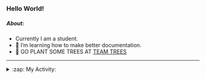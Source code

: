### Hello World!

##### About:
- Currently I am a student.
- 🌱 I’m learning how to make better documentation.
- 🌱 GO PLANT SOME TREES AT [TEAM TREES](https://teamtrees.org/)

---
<details>
  <summary>:zap: My Activity:</summary>
  
<!--START_SECTION:waka-->
![Code Time](http://img.shields.io/badge/Code%20Time-1%2C134%20hrs%2011%20mins-blue)

**I'm a Night 🦉** 

```text
🌞 Morning                1308 commits        ██░░░░░░░░░░░░░░░░░░░░░░░   08.91 % 
🌆 Daytime                5289 commits        █████████░░░░░░░░░░░░░░░░   36.02 % 
🌃 Evening                4221 commits        ███████░░░░░░░░░░░░░░░░░░   28.75 % 
🌙 Night                  3865 commits        ███████░░░░░░░░░░░░░░░░░░   26.32 % 
```
📅 **I'm Most Productive on Wednesday** 

```text
Monday                   2237 commits        ████░░░░░░░░░░░░░░░░░░░░░   15.24 % 
Tuesday                  1878 commits        ███░░░░░░░░░░░░░░░░░░░░░░   12.79 % 
Wednesday                3413 commits        ██████░░░░░░░░░░░░░░░░░░░   23.24 % 
Thursday                 1780 commits        ███░░░░░░░░░░░░░░░░░░░░░░   12.12 % 
Friday                   1422 commits        ██░░░░░░░░░░░░░░░░░░░░░░░   09.68 % 
Saturday                 1320 commits        ██░░░░░░░░░░░░░░░░░░░░░░░   08.99 % 
Sunday                   2633 commits        ████░░░░░░░░░░░░░░░░░░░░░   17.93 % 
```


📊 **This Week I Spent My Time On** 

```text
🔥 Editors: 
VS Code                  2 hrs 6 mins        █████████████████████████   100.00 % 

🐱‍💻 Projects: 
praise                   2 hrs 6 mins        █████████████████████████   100.00 % 
```


 Last Updated on 11/06/2023 01:37:03 UTC
<!--END_SECTION:waka-->
</details>

